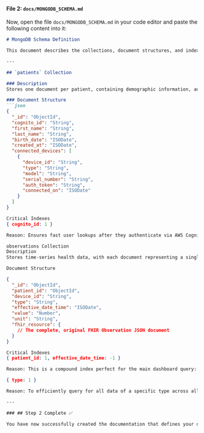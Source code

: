 #### **File 2: `docs/MONGODB_SCHEMA.md`**

Now, open the file `docs/MONGODB_SCHEMA.md` in your code editor and paste the following content into it:

```markdown
# MongoDB Schema Definition

This document describes the collections, document structures, and indexes for the project database.

---

## `patients` Collection

### Description
Stores one document per patient, containing demographic information, authentication identifiers, and a list of their connected devices.

### Document Structure
```json
{
  "_id": "ObjectId",
  "cognito_id": "String",
  "first_name": "String",
  "last_name": "String",
  "birth_date": "ISODate",
  "created_at": "ISODate",
  "connected_devices": [
    {
      "device_id": "String",
      "type": "String",
      "model": "String",
      "serial_number": "String",
      "auth_token": "String",
      "connected_on": "ISODate"
    }
  ]
}

Critical Indexes
{ cognito_id: 1 }

Reason: Ensures fast user lookups after they authenticate via AWS Cognito. cognito_id is the primary key for identifying users from the application side.

observations Collection
Description
Stores time-series health data, with each document representing a single observation (e.g., a day's step count, a single glucose reading). This will be the largest collection.

Document Structure

{
  "_id": "ObjectId",
  "patient_id": "ObjectId",
  "device_id": "String",
  "type": "String",
  "effective_date_time": "ISODate",
  "value": "Number",
  "unit": "String",
  "fhir_resource": {
    // The complete, original FHIR Observation JSON document
  }
}

Critical Indexes
{ patient_id: 1, effective_date_time: -1 }

Reason: This is a compound index perfect for the main dashboard query: "Get the most recent observations for a specific patient". It finds the patient first (patient_id) and then sorts their data by time (effective_date_time: -1 for newest first) very efficiently.

{ type: 1 }

Reason: To efficiently query for all data of a specific type across all patients (e.g., "show me all blood-glucose readings").

---

### ## Step 2 Complete ✅

You have now successfully created the documentation that defines your data structures. These files will serve as a reference as you begin to write the code. You are ready for the next step: provisioning your cloud infrastructure with Terraform.